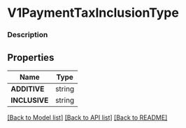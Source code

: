 # V1PaymentTaxInclusionType


### Description



## Properties
Name | Type
------------ | -------------
**ADDITIVE** | string
**INCLUSIVE** | string

[[Back to Model list]](../README.md#documentation-for-models) [[Back to API list]](../README.md#documentation-for-api-endpoints) [[Back to README]](../README.md)


